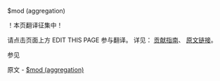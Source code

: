  $mod (aggregation)

 ！本页翻译征集中！

请点击页面上方 EDIT THIS PAGE 参与翻译。
详见：
[贡献指南]( https://github.com/JinMuInfo/MongoDB-Manual-zh/blob/master/CONTRIBUTING.md )、
[原文链接](  https://docs.mongodb.com/manual/reference/operator/aggregation/mod/  )。

 参见

原文 - [$mod (aggregation)]( https://docs.mongodb.com/manual/reference/operator/aggregation/mod/ )

